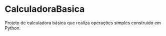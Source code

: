 # CalculadoraBasica
Projeto de calculadora básica que realiza operações simples construido em Python.
